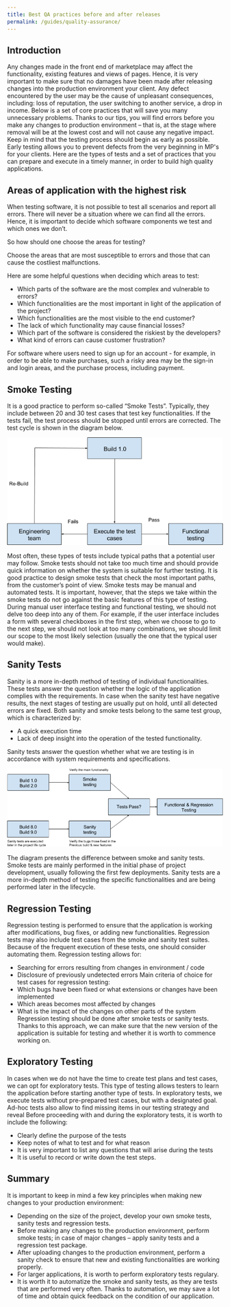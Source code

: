```yaml
---
title: Best QA practices before and after releases
permalink: /guides/quality-assurance/
---
```

## Introduction

Any changes made in the front end of marketplace may affect the functionality, existing features and views of pages. Hence, it is very important to make sure that no damages have been made after releasing changes into the production environment your client. Any defect encountered by the user may be the cause of unpleasant consequences, including: loss of reputation, the user switching to another service, a drop in income. Below is a set of core practices that will save you many unnecessary problems. Thanks to our tips, you will find errors before you make any changes to production environment – that is, at the stage where removal will be at the lowest cost and will not cause any negative impact. Keep in mind that the testing process should begin as early as possible. Early testing allows you to prevent defects from the very beginning in MP's for your clients. Here are the types of tests and a set of practices that you can prepare and execute in a timely manner, in order to build high quality applications.

## Areas of application with the highest risk

When testing software, it is not possible to test all scenarios and report all errors. There will never be a situation where we can find all the errors. Hence, it is important to decide which software components we test and which ones we don’t. 

So how should one choose the areas for testing?

Choose the areas that are most susceptible to errors and those that can cause the costliest malfunctions.

Here are some helpful questions when deciding which areas to test:
* Which parts of the software are the most complex and vulnerable to errors?
* Which functionalities are the most important in light of the application of the project?
* Which functionalities are the most visible to the end customer?
* The lack of which functionality may cause financial losses?
* Which part of the software is considered the riskiest by the developers?
* What kind of errors can cause customer frustration?

For software where users need to sign up for an account - for example, in order to be able to make purchases, such a risky area may be the sign-in and login areas, and the purchase process, including payment.

## Smoke Testing

It is a good practice to perform so-called “Smoke Tests”. Typically, they include between 20 and 30 test cases that test key functionalities. If the tests fail, the test process should be stopped until errors are corrected. The test cycle is shown in the diagram below.

[![Country selection](/assets/images/guides/quality-assurance/smoke_testing.png)](/assets/images/guides/quality-assurance/smoke_testing.png)

Most often, these types of tests include typical paths that a potential user may follow. Smoke tests should not take too much time and should provide quick information on whether the system is suitable for further testing.
It is good practice to design smoke tests that check the most important paths, from the customer’s point of view.
Smoke tests may be manual and automated tests. It is important, however, that the steps we take within the smoke tests do not go against the basic features of this type of testing. During manual user interface testing and functional testing, we should not delve too deep into any of them. For example, if the user interface includes a form with several checkboxes in the first step, when we choose to go to the next step, we should not look at too many combinations, we should limit our scope to the most likely selection (usually the one that the typical user would make).

## Sanity Tests

Sanity is a more in-depth method of testing of individual functionalities. These tests answer the question whether the logic of the application complies with the requirements. In case when the sanity test have negative results, the next stages of testing are usually put on hold, until all detected errors are fixed.
Both sanity and smoke tests belong to the same test group, which is characterized by:
* A quick execution time
* Lack of deep insight into the operation of the tested functionality.

Sanity tests answer the question whether what we are testing is in accordance with system requirements and specifications.

[![Country selection](/assets/images/guides/quality-assurance/sanity_tests.png)](/assets/images/guides/quality-assurance/sanity_tests.png)

The diagram presents the difference between smoke and sanity tests. Smoke tests are mainly performed in the initial phase of project development, usually following the first few deployments. Sanity tests are a more in-depth method of testing the specific functionalities and are being performed later in the lifecycle.

## Regression Testing

Regression testing is performed to ensure that the application is working after modifications, bug fixes, or adding new functionalities. Regression tests may also include test cases from the smoke and sanity test suites. Because of the frequent execution of these tests, one should consider automating them.
Regression testing allows for:
* Searching for errors resulting from changes in environment / code
* Disclosure of previously undetected errors
Main criteria of choice for test cases for regression testing:
* Which bugs have been fixed or what extensions or changes have been implemented
* Which areas becomes most affected by changes
* What is the impact of the changes on other parts of the system
Regression testing should be done after smoke tests or sanity tests. Thanks to this approach, we can make sure that the new version of the application is suitable for testing and whether it is worth to commence working on.

## Exploratory Testing
In cases when we do not have the time to create test plans and test cases, we can opt for exploratory tests. This type of testing allows testers to learn the application before starting another type of tests.
In exploratory tests, we execute tests without pre-prepared test cases, but with a designated goal.
Ad-hoc tests also allow to find missing items in our testing strategy and reveal
Before proceeding with and during the exploratory tests, it is worth to include the following:
* Clearly define the purpose of the tests
* Keep notes of what to test and for what reason
* It is very important to list any questions that will arise during the tests
* It is useful to record or write down the test steps.

## Summary
It is important to keep in mind a few key principles when making new changes to your production environment:

* Depending on the size of the project, develop your own smoke tests, sanity tests and regression tests.
* Before making any changes to the production environment, perform smoke tests; in case of major changes – apply sanity tests and a regression test package.
* After uploading changes to the production environment, perform a sanity check to ensure that new and existing functionalities are working properly.
* For larger applications, it is worth to perform exploratory tests regulary.
* It is worth it to automatize the smoke and sanity tests, as they are tests that are performed very often. Thanks to automation, we may save a lot of time and obtain quick feedback on the condition of our application.
